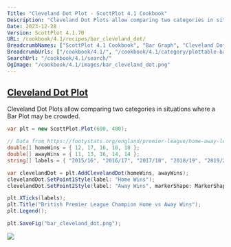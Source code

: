 ```yaml
---
Title: "Cleveland Dot Plot - ScottPlot 4.1 Cookbook"
Description: "Cleveland Dot Plots allow comparing two categories in situations where a Bar Plot may be crowded."
Date: 2023-12-28
Version: ScottPlot 4.1.70
URL: /cookbook/4.1/recipes/bar_cleveland_dot/
BreadcrumbNames: ["ScottPlot 4.1 Cookbook", "Bar Graph", "Cleveland Dot Plot"]
BreadcrumbUrls: ["/cookbook/4.1/", "/cookbook/4.1/category/plottable-bar-graph", "/cookbook/4.1/recipes/bar_cleveland_dot/"]
SearchUrl: "/cookbook/4.1/search/"
OgImage: "/cookbook/4.1/images/bar_cleveland_dot.png"
---
```


<h2><a id='cleveland-dot-plot' href='/cookbook/4.1/recipes/bar_cleveland_dot/'>Cleveland Dot Plot</a></h2>

Cleveland Dot Plots allow comparing two categories in situations where a Bar Plot may be crowded.

```cs
var plt = new ScottPlot.Plot(600, 400);

// Data from https://footystats.org/england/premier-league/home-away-league-table
double[] homeWins = { 12, 17, 16, 18, 18 };
double[] awayWins = { 11, 13, 16, 14, 14 };
string[] labels = { "2015/16", "2016/17", "2017/18", "2018/19", "2019/20" };

var clevelandDot = plt.AddClevelandDot(homeWins, awayWins);
clevelandDot.SetPoint1Style(label: "Home Wins");
clevelandDot.SetPoint2Style(label: "Away Wins", markerShape: MarkerShape.triUp);

plt.XTicks(labels);
plt.Title("British Premier League Champion Home vs Away Wins");
plt.Legend();

plt.SaveFig("bar_cleveland_dot.png");
```

<img src='../../images/bar_cleveland_dot.png' class='d-block mx-auto my-5' />


